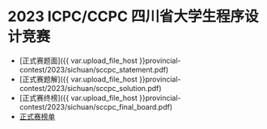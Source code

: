 # 2023 ICPC/CCPC 四川省大学生程序设计竞赛

- [正式赛题面]({{ var.upload_file_host }}provincial-contest/2023/sichuan/sccpc_statement.pdf)
- [正式赛题解]({{ var.upload_file_host }}provincial-contest/2023/sichuan/sccpc_solution.pdf)
- [正式赛终榜]({{ var.upload_file_host }}provincial-contest/2023/sichuan/sccpc_final_board.pdf)
- [正式赛榜单](https://xn--4kr68kc5p295b.xn--jhqu4ar82bu5jq8jjvjft8c.xn--fiqs8s/%E6%A6%9C%E5%8D%95/sccpc2023)
